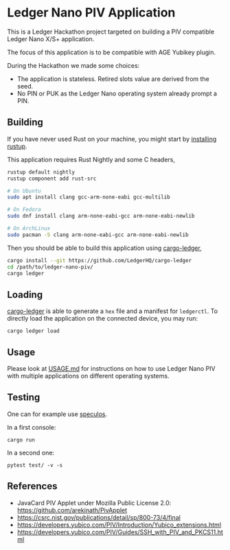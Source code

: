 # Ledger Nano PIV Application

This is a Ledger Hackathon project targeted on building a PIV compatible
Ledger Nano X/S+ application.

The focus of this application is to be compatible with AGE Yubikey plugin.

During the Hackathon we made some choices:

  * The application is stateless.
    Retired slots value are derived from the seed.
  * No PIN or PUK as the Ledger Nano operating system already prompt a PIN.

## Building

If you have never used Rust on your machine, you might start by
[installing rustup](https://www.rust-lang.org/tools/install).

This application requires Rust Nightly and some C headers,
```bash
rustup default nightly
rustup component add rust-src

# On Ubuntu
sudo apt install clang gcc-arm-none-eabi gcc-multilib

# On Fedora
sudo dnf install clang arm-none-eabi-gcc arm-none-eabi-newlib

# On ArchLinux
sudo pacman -S clang arm-none-eabi-gcc arm-none-eabi-newlib
```

Then you should be able to build this application using
[cargo-ledger](https://github.com/LedgerHQ/cargo-ledger),
```bash
cargo install --git https://github.com/LedgerHQ/cargo-ledger
cd /path/to/ledger-nano-piv/
cargo ledger
```

## Loading

[cargo-ledger](https://github.com/LedgerHQ/cargo-ledger.git) is able to
generate a `hex` file and a manifest for `ledgerctl`. To directly load the
application on the connected device, you may run:
```
cargo ledger load
```

## Usage

Please look at [USAGE.md](./USAGE.md) for instructions on how to use Ledger Nano
PIV with multiple applications on different operating systems.

## Testing

One can for example use [speculos](https://github.com/LedgerHQ/speculos).

In a first console:
```
cargo run
```
In a second one:
```
pytest test/ -v -s
```

## References

  * JavaCard PIV Applet under Mozilla Public License 2.0:
    https://github.com/arekinath/PivApplet
  * https://csrc.nist.gov/publications/detail/sp/800-73/4/final
  * https://developers.yubico.com/PIV/Introduction/Yubico_extensions.html
  * https://developers.yubico.com/PIV/Guides/SSH_with_PIV_and_PKCS11.html
